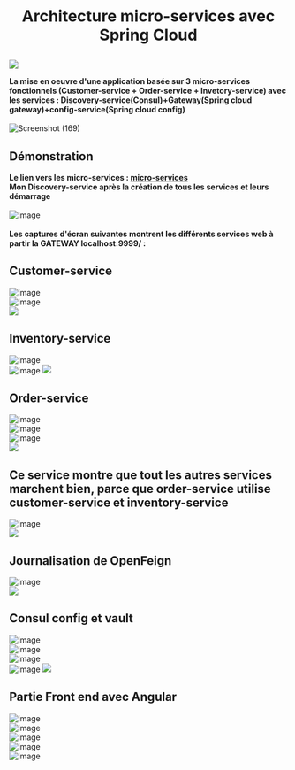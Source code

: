 # <p align="center"> Architecture micro-services avec Spring Cloud 
<img src="https://user-images.githubusercontent.com/73097560/115834477-dbab4500-a447-11eb-908a-139a6edaec5c.gif"></p>
<b>La mise en oeuvre d'une application basée sur 3 micro-services fonctionnels (Customer-service + Order-service + Invetory-service) avec les services : Discovery-service(Consul)+Gateway(Spring cloud gateway)+config-service(Spring cloud config)</b> <br><br>
 ![Screenshot (169)](https://user-images.githubusercontent.com/63150702/199122559-b0a3b889-ffbe-4368-9d08-fbfcff25a5a6.png)
 <br>
## Démonstration
<b>Le lien vers les micro-services : [micro-services](https://github.com/FatimaZahraHASBI/Micro-Services-Architecture-Consul-Config-Gateway-Feign-Resilience4J/tree/master/micro-services) </b><br>
<b>Mon Discovery-service après la création de tous les services et leurs démarrage</b><br><br>
![image](https://user-images.githubusercontent.com/63150702/199824134-3c82f21a-451c-44bc-a437-ce78e6931893.png)
<br><br>
<b>Les captures d'écran suivantes montrent les différents services web à partir la GATEWAY localhost:9999/ :</b>
## Customer-service
![image](https://user-images.githubusercontent.com/63150702/199824547-d3e74c37-2ceb-4216-92db-9c36723bdafc.png) <br>
![image](https://user-images.githubusercontent.com/63150702/199824721-80c3b822-3194-4d64-95e7-eadb133ce96e.png) <br>
<img src="https://user-images.githubusercontent.com/73097560/115834477-dbab4500-a447-11eb-908a-139a6edaec5c.gif">
## Inventory-service
![image](https://user-images.githubusercontent.com/63150702/199824949-355c3207-66bc-45a9-9a95-4490dda8e5fd.png) <br>
![image](https://user-images.githubusercontent.com/63150702/199825124-0412a4bb-c710-49a5-a8c6-3d03d8b6d22e.png)
<img src="https://user-images.githubusercontent.com/73097560/115834477-dbab4500-a447-11eb-908a-139a6edaec5c.gif">
## Order-service
![image](https://user-images.githubusercontent.com/63150702/199825355-bb97b9f9-55df-438e-9e20-7a7c537a8f88.png)<br>
![image](https://user-images.githubusercontent.com/63150702/199825395-7c604d5f-4c33-4099-9b02-def10d8ddfdc.png)<br>
![image](https://user-images.githubusercontent.com/63150702/199825463-baf92837-25eb-4d5c-b40f-ec0e53b39366.png)<br>
<img src="https://user-images.githubusercontent.com/73097560/115834477-dbab4500-a447-11eb-908a-139a6edaec5c.gif">
## Ce service montre que tout les autres services marchent bien, parce que order-service utilise customer-service et inventory-service
![image](https://user-images.githubusercontent.com/63150702/199825981-a5db5386-3dba-4238-b52e-46a901a8abbf.png)<br>
<img src="https://user-images.githubusercontent.com/73097560/115834477-dbab4500-a447-11eb-908a-139a6edaec5c.gif">
## Journalisation de OpenFeign 
![image](https://user-images.githubusercontent.com/63150702/201186491-46d70aa9-4ba0-4787-9f43-49341a8a8d89.png)<br>
<img src="https://user-images.githubusercontent.com/73097560/115834477-dbab4500-a447-11eb-908a-139a6edaec5c.gif">
## Consul config et vault
![image](https://user-images.githubusercontent.com/63150702/201228553-cedd5238-5a43-4657-b61a-1dd7984ce686.png)
<br>
![image](https://user-images.githubusercontent.com/63150702/201228601-3d7e47c7-00d0-4316-933d-e332f168fe4e.png)
<br>
![image](https://user-images.githubusercontent.com/63150702/201228642-9644ba1e-9273-46dd-942e-ba8b1cbec43f.png)
<br>
![image](https://user-images.githubusercontent.com/63150702/201228783-c3478903-01a1-408a-9451-eb98f029fd83.png)
<img src="https://user-images.githubusercontent.com/73097560/115834477-dbab4500-a447-11eb-908a-139a6edaec5c.gif">
<br>
## Partie Front end avec Angular
![image](https://user-images.githubusercontent.com/63150702/201487391-41de209f-a0e0-474e-81db-05469dce3c42.png)
<br>
![image](https://user-images.githubusercontent.com/63150702/201487546-05454308-dc85-470c-abf5-c8294a7b2079.png)
<br>
![image](https://user-images.githubusercontent.com/63150702/201487561-6abeea93-4b32-4a0f-973c-1af458639754.png)
<br>
![image](https://user-images.githubusercontent.com/63150702/201487571-c74ebcb8-543b-4068-bc97-7910964bb9e8.png)
<br>
![image](https://user-images.githubusercontent.com/63150702/201487639-2d65b503-8e3b-4e61-8041-b5d3bcbf2919.png)

